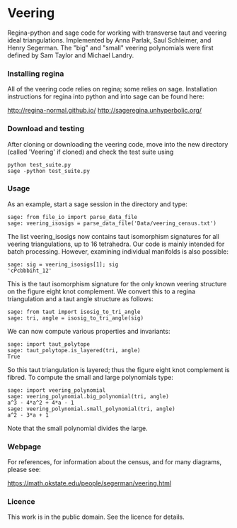 # Veering

Regina-python and sage code for working with transverse taut and
veering ideal triangulations.  Implemented by Anna Parlak, Saul
Schleimer, and Henry Segerman.  The "big" and "small" veering
polynomials were first defined by Sam Taylor and Michael Landry.

### Installing regina

All of the veering code relies on regina; some relies on sage.
Installation instructions for regina into python and into sage can be
found here:

http://regina-normal.github.io/
http://sageregina.unhyperbolic.org/

### Download and testing

After cloning or downloading the veering code, move into the new
directory (called 'Veering' if cloned) and check the test suite using

    python test_suite.py
    sage -python test_suite.py

### Usage

As an example, start a sage session in the directory and type:

    sage: from file_io import parse_data_file
    sage: veering_isosigs = parse_data_file('Data/veering_census.txt')

The list veering_isosigs now contains taut isomorphism signatures for
all veering triangulations, up to 16 tetrahedra.  Our code is mainly
intended for batch processing.  However, examining individual
manifolds is also possible:

    sage: sig = veering_isosigs[1]; sig
    'cPcbbbiht_12'

This is the taut isomorphism signature for the only known veering
structure on the figure eight knot complement.  We convert this to a
regina triangulation and a taut angle structure as follows:

    sage: from taut import isosig_to_tri_angle
    sage: tri, angle = isosig_to_tri_angle(sig)

We can now compute various properties and invariants:

    sage: import taut_polytope
    sage: taut_polytope.is_layered(tri, angle)
    True

So this taut triangulation is layered; thus the figure eight knot
complement is fibred.  To compute the small and large polynomials
type:

    sage: import veering_polynomial
    sage: veering_polynomial.big_polynomial(tri, angle)
    a^3 - 4*a^2 + 4*a - 1
    sage: veering_polynomial.small_polynomial(tri, angle)
    a^2 - 3*a + 1

Note that the small polynomial divides the large.

### Webpage

For references, for information about the census, and for many
diagrams, please see:

https://math.okstate.edu/people/segerman/veering.html

### Licence

This work is in the public domain.  See the licence for details.
